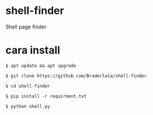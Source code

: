 # shell-finder
Shell page finder

# cara install
```
$ apt update && apt upgrade

$ git clone https://github.com/Braderlala/shell-finder

$ cd shell-finder

$ pip install -r requirment.txt

$ python shell.py
```
